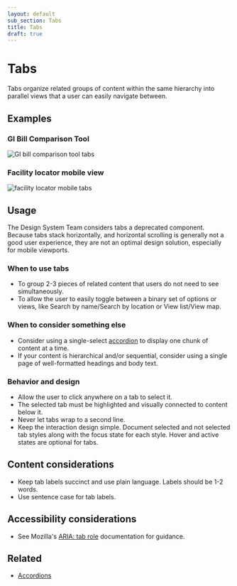 ```yaml
---
layout: default
sub_section: Tabs
title: Tabs
draft: true
---
```


# Tabs

<p class="va-introtext" markdown="1">Tabs organize related groups of content within the same hierarchy into parallel views that a user can easily navigate between.</p>

## Examples

### GI Bill Comparison Tool

![GI bill comparison tool tabs]({{site.baseurl}}/images/tabs-gibct.png) 

### Facility locator mobile view

![facility locator mobile tabs]({{site.baseurl}}/images/tabs-fac-loc.png) 

## Usage

The Design System Team considers tabs a deprecated component. Because tabs stack horizontally, and horizontal scrolling is generally not a good user experience, they are not an optimal design solution, especially for mobile viewports. 

### When to use tabs

* To group 2-3 pieces of related content that users do not need to see simultaneously.
* To allow the user to easily toggle between a binary set of options or views, like Search by name/Search by location or View list/View map.

### When to consider something else

* Consider using a single-select [accordion](https://design.va.gov/components/accordions) to display one chunk of content at a time.
* If your content is hierarchical and/or sequential, consider using a single page of well-formatted headings and body text.

### Behavior and design

* Allow the user to click anywhere on a tab to select it.
* The selected tab must be highlighted and visually connected to content below it.
* Never let tabs wrap to a second line.
* Keep the interaction design simple. Document selected and not selected tab styles along with the focus state for each style. Hover and active states are optional for tabs.

## Content considerations

* Keep tab labels succinct and use plain language. Labels should be 1-2 words.
* Use sentence case for tab labels.

## Accessibility considerations

* See Mozilla's [ARIA: tab role](https://developer.mozilla.org/en-US/docs/Web/Accessibility/ARIA/Roles/tab_role) documentation for guidance.

## Related

* [Accordions](https://design.va.gov/components/accordions)
